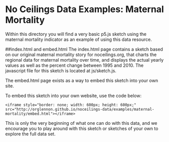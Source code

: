 # No Ceilings Data Examples: Maternal Mortality

Within this directory you will find a very basic p5.js sketch using the maternal mortality indicator as an example of using this data resource.

##index.html and embed.html
The index.html page contains a sketch based on our original maternal mortality story for noceilings.org, that charts the regional data for maternal mortality over time, and displays the actual yearly values as well as the percent change between 1995 and 2010. The javascript file for this sketch is located at js/sketch.js.

The embed.html page exists as a way to embed this sketch into your own site.

To embed this sketch into your own website, use the code below:

```
<iframe style="border: none; width: 600px; height: 600px;" src="http://orglennon.github.io/noceilings-data/examples/maternal-mortality/embed.html"></iframe>
```

This is only the very beginning of what one can do with this data, and we encourage you to play around with this sketch or sketches of your own to explore the full data set.
